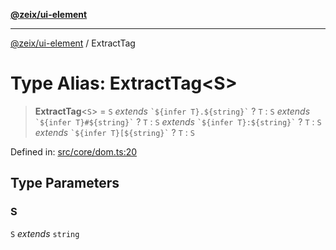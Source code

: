 [**@zeix/ui-element**](../README.md)

***

[@zeix/ui-element](../globals.md) / ExtractTag

# Type Alias: ExtractTag\<S\>

> **ExtractTag**\<`S`\> = `S` *extends* `` `${infer T}.${string}` `` ? `T` : `S` *extends* `` `${infer T}#${string}` `` ? `T` : `S` *extends* `` `${infer T}:${string}` `` ? `T` : `S` *extends* `` `${infer T}[${string}` `` ? `T` : `S`

Defined in: [src/core/dom.ts:20](https://github.com/zeixcom/ui-element/blob/7f61dd194cb59e759b06e6a58eadf265a006deb5/src/core/dom.ts#L20)

## Type Parameters

### S

`S` *extends* `string`
